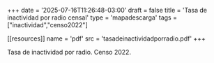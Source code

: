 +++
date = '2025-07-16T11:26:48-03:00'
draft = false
title = 'Tasa de inactividad por radio censal'
type = 'mapadescarga'
tags = ["inactividad","censo2022"]

[[resources]]
name = 'pdf'
src = 'tasadeinactividadporradio.pdf'
+++

Tasa de inactividad por radio. Censo 2022.
